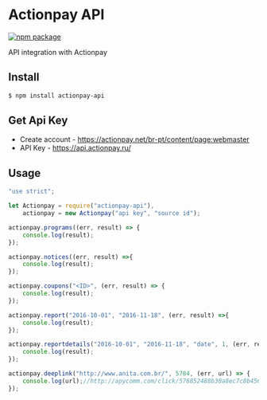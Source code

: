 # Actionpay API

[![npm package](https://nodei.co/npm/actionpay-api.png?downloads=true&downloadRank=true&stars=true)](https://nodei.co/npm/actionpay-api/)

API integration with Actionpay

## Install

```bash
$ npm install actionpay-api
```

## Get Api Key

* Create account - https://actionpay.net/br-pt/content/page:webmaster
* API Key - https://api.actionpay.ru/

## Usage

```js
"use strict";

let Actionpay = require("actionpay-api"),
    actionpay = new Actionpay("api key", "source id");

actionpay.programs((err, result) => {
    console.log(result);
});

actionpay.notices((err, result) =>{
    console.log(result);
});

actionpay.coupons("<ID>", (err, result) => {
    console.log(result);
});

actionpay.report("2016-10-01", "2016-11-18", (err, result) =>{
    console.log(result);
});

actionpay.reportdetails("2016-10-01", "2016-11-18", "date", 1, (err, result) => {
    console.log(result);
});

actionpay.deeplink("http://www.anita.com.br/", 5784, (err, url) => {
    console.log(url);//http://apycomm.com/click/576852488b30a8ec7c8b4568/137793/subaccount/url=http%3A%2F%2Fwww.anita.com.br%2F
});
```
